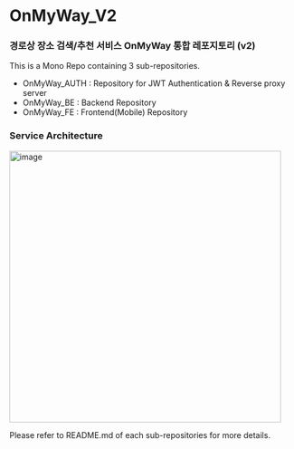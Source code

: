 # OnMyWay_V2
### 경로상 장소 검색/추천 서비스 OnMyWay 통합 레포지토리 (v2)

This is a Mono Repo containing 3 sub-repositories.

- OnMyWay_AUTH : Repository for JWT Authentication & Reverse proxy server
- OnMyWay_BE : Backend Repository
- OnMyWay_FE : Frontend(Mobile) Repository

### Service Architecture
<img width="480" alt="image" src="https://github.com/user-attachments/assets/16607980-d5a2-4b9d-8b09-9e347c169aa4">


Please refer to README.md of each sub-repositories for more details.

